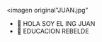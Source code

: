 <imagen original"JUAN.jpg"
- 👋 HOLA SOY EL ING JUAN
- 👀 EDUCACION REBELDE


<!---
JuanDTE/JuanDTE is a ✨ special ✨ repository because its `README.md` (this file) appears on your GitHub profile.
You can click the Preview link to take a look at your changes.
--->
